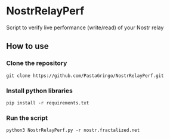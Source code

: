 # NostrRelayPerf

Script to verify live performance (write/read) of your Nostr relay

## How to use

### Clone the repository
```
git clone https://github.com/PastaGringo/NostrRelayPerf.git
```

### Install python libraries
```
pip install -r requirements.txt
```
### Run the script
```
python3 NostrRelayPerf.py -r nostr.fractalized.net
```
